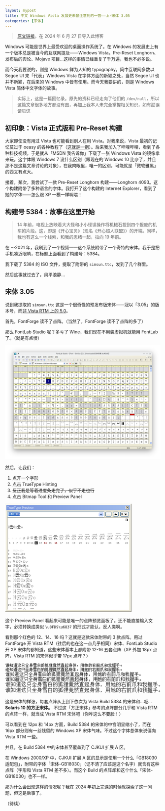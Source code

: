 ```yaml
---
layout: mypost
title: 中文 Windows Vista 发展史未曾注意到的一瞥——上·宋体 3.05
categories: [宋体]
---
```

> [原文链接](https://gist.github.com/diaowinner/b0244f05721981d778ca40164e4ea6bb)。在 2024 年 6 月 27 日导入此博客

Windows 可能是世界上最受欢迎的桌面操作系统了。在 Windows 的发展史上有一个版本总是被当今的互联网提及——Windows Vista。Pre-Reset Longhorn、发布后的舆论、Mojave 项目…这样的事情已经重复了千万遍，我也不必多说。

而今天我要说的，则是 Windows 鲜为人知的 typography。简中互联网多数以 Segoe UI 来「代表」Windows Vista 在字体方面的新颖之处，当然 Segoe UI 也并不新颖，在后来的 Windows 中皆有使用。而今天我要讲的，则是 Windows Vista 简体中文字体的故事。
> 实际上，这是一篇回忆录。原先的资料已经走向了他们的 `/dev/null`，所以这篇文章很多地方都没有图，再加上我本人未完全掌握相关知识，如有勘误请见谅

## 初印象：Vista 正式版和 Pre-Reset 构建
大家即使没有用过 Vista 也可能看到别人在用 Vista。对我来说，Vista 最初的记忆莫过于 oeasy 的各种教程了（[这就是一例](https://www.bilibili.com/video/BV1cs411o7yM)）。后来我加入了哔哩哔哩，看到了各种科技视频，于是就从「MSDN 我告诉你」下载了一张 Windows Vista 的镜像拿来玩。这字体跟 Windows 7 没什么区别（跟现在的 Windows 10 比杂了，并且那不是这篇文章讨论的对象），在我肉眼里，唯一的区别，可能就是「微软雅黑」的西文有点大。

接着，某次，我尝试了一款 Pre-Reset Longhorn 构建——Longhorn 4093。这个构建附带了多种语言的字体。我打开了这个构建的 Internet Explorer，看到了她的字体——怎么跟 XP 一模一样啊喂！
## 构建号 5384：故事在这里开始
> 14 年前，电视上放映着大大怪和小小怪误操作将机械石投到四个报废的机车的片段。这，即是《开心宝贝》（现名《开心超人联盟》）的开端。同样，我也有这么一个线索，和我的思绪一起，拉向 19 年前。

在 ～2021 年，我刷到了一个视频——这个系统附带了一个奇特的宋体。我于是把手机凑近眼睛，在标题上面看到了构建号：5384。

我下载了 5384 的 ISO 文件，提取了附带的 `simsun.ttc`，发到了几个群里。

然后这事就过去了，风平浪静…
## 宋体 3.05
说到我提取的 `simsun.ttc` 这是一个很奇怪的预发布版宋体——冠以「3.05」的版本号，而[非 Vista RTM 上的 5.0](https://learn.microsoft.com/en-us/typography/font-list/simsun)。

首先，FontForge 读不了点阵。（当然了，FontForge 读不了点阵的多了）

那么 FontLab Studio 呢？多亏了 Wine，我们现在不用装虚拟机就能用 FontLab 了。（就是有点慢）

![打开宋体的 Fontlab](/posts/2024/06/09/337981828-bbd3a0c5-a6c8-4363-b857-059736bb547f.png)

然后，让我们：

1. 点开一个字形
2. 点击 TrueType Hinting
3. ~~反正我是等着进度条走完了，似乎不走也行~~
4. 点击 Bitmap Tool 和 Preview Panel

![Preview Panel](/posts/2024/06/09/337981849-12d5c7e0-8cc1-460f-88f2-8c9048425f5d.png)


这个 Preview Panel 看起来可能是唯一的点阵预览面板了。还不能直接输入文字，必须转换成类似 `\u8FD9\u6837` 的形式才能认，反人类啊。

看到那个红色的 12、14、16 吗？这就是这款宋体附带的 3 款点阵。用过 FontForge 开 Vista RTM（往后的也在这一点几乎相同）宋体、FontLab Studio 开 XP 宋体的都知道，这些宋体基本上都附带 12-16 五套点阵（XP 外加 18px 点阵，Vista RTM 的宋体似乎带 17px 点阵？）

![四行 12px、14px、16px 的示例文本，内容：谁知道这只全身雪白的狐狸竟然直起身体，用她的右前爪和我握手。](/posts/2024/06/09/337981871-5fc410c5-107a-488e-b1b3-7341977ea9f8.png)


这是宋体的样张，每套点阵从上到下依次为 Vista Build 5384 的宋体和…呃… **Solaris 10 的方正宋体。** 不过这「方正宋体」参考的点阵部分几乎和 Vista RTM 的点阵一样，就当成 Vista RTM 宋体吧（你咋这么不要脸！）

可以看到在 12px 和 14px 方面，Build 5384 的宋体的中宫明显缩小了，而在 16px 部分则有一丝残留的 Windows XP 宋体气味。不过这个字体总体来说偏向 Vista RTM 一些。

并且，在 Build 5384 中的宋体甚至覆盖到了 CJKUI 扩展 A 区。

在 Windows 2000/XP 中，CJKUI 扩展 A 区的显示是使用一个什么「GB18030 适配包」，附带的字体「宋体-GB18030」（记不清了应该是这个名字）就含有这种点阵（字形和 Vista RTM 差不多）。而这个 Build 的点阵却和这个什么「宋体-GB18030」也不一样。

那为什么会出现这样的情况呢？我在 2024 年初上完课的时候就探索了这一问题，但这是后事了。

（待续）